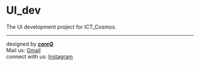 # UI_dev

The UI development project for ICT_Cosmos.


__________________
designed by ***<a href="http://coreq.ujjwaldhakal.com.np/">coreQ</a>***
<br/>
Mail us: <a href="mailto:mail.coreQ@gmail.com">Gmail</a> 
<br>
connect with us: <a href="https://instagram.com/insta.coreq">Instagram</a>